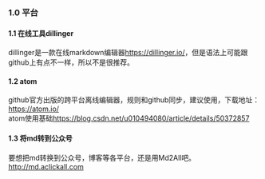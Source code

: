 ### 1.0 平台
#### 1.1 在线工具dillinger
dillinger是一款在线markdown编辑器<https://dillinger.io/>，但是语法上可能跟github上有点不一样，所以不是很推荐。</br>
#### 1.2 atom
github官方出版的跨平台离线编辑器，规则和github同步，建议使用，下载地址：<https://atom.io/> </br>
atom使用基础<https://blog.csdn.net/u010494080/article/details/50372857> </br>
#### 1.3 将md转到公众号
要想把md转换到公众号，博客等各平台，还是用Md2All吧。<http://md.aclickall.com> </br>

